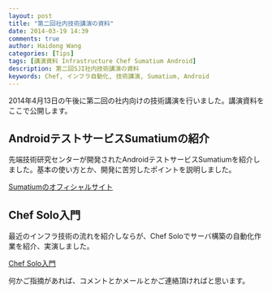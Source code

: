 ```yaml
---
layout: post
title: "第二回社内技術講演の資料"
date: 2014-03-19 14:39
comments: true
author: Haidong Wang
categories: [Tips]
tags: [講演資料 Infrastructure Chef Sumatium Android]
description: 第二回SJI社内技術講演の資料
keywords: Chef, インフラ自動化, 技術講演, Sumatium, Android
---
```


2014年4月13日の午後に第二回の社内向けの技術講演を行いました。講演資料をここで公開します。

<!-- more -->

## AndroidテストサービスSumatiumの紹介
先端技術研究センターが開発されたAndroidテストサービスSumatiumを紹介しました。基本の使い方とか、開発に苦労したポイントを説明しました。

[Sumatiumのオフィシャルサイト](https://www.sumatium.com/)


## Chef Solo入門
最近のインフラ技術の流れを紹介しならが、Chef Soloでサーバ構築の自動化作業を紹介、実演しました。

[Chef Solo入門](/downloads/presentation/Chef_Solo_intro.pdf)

何かご指摘があれば、コメントとかメールとかご連絡頂ければと思います。

